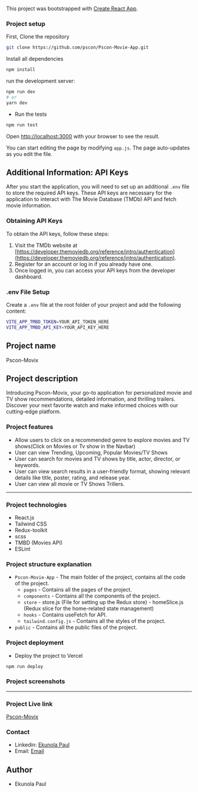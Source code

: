 This project was bootstrapped with [Create React App](https://github.com/facebook/create-react-app).

### Project setup

First, Clone the repository

```bash
git clone https://github.com/pscon/Pscon-Movie-App.git
```

Install all dependencies

```bash
npm install
```

run the development server:

```bash
npm run dev
# or
yarn dev
```

- Run the tests

```bash
npm run test
```

Open [http://localhost:3000](http://localhost:3000) with your browser to see the result.

You can start editing the page by modifying `app.js`. The page auto-updates as you edit the file.

## Additional Information: API Keys

After you start the application, you will need to set up an additional `.env` file to store the required API keys. These API keys are necessary for the application to interact with The Movie Database (TMDb) API and fetch movie information.

### Obtaining API Keys

To obtain the API keys, follow these steps:

1. Visit the TMDb website at [https://developer.themoviedb.org/reference/intro/authentication](https://developer.themoviedb.org/reference/intro/authentication).
2. Register for an account or log in if you already have one.
3. Once logged in, you can access your API keys from the developer dashboard.

### .env File Setup

Create a `.env` file at the root folder of your project and add the following content:

```bash
VITE_APP_TMBD_TOKEN=YOUR_API_TOKEN_HERE
VITE_APP_TMBD_API_KEY=YOUR_API_KEY_HERE
```

## Project name

Pscon-Movix

## Project description

Introducing Pscon-Movix, your go-to application for personalized movie and TV show recommendations, detailed information, and thrilling trailers. Discover your next favorite watch and make informed choices with our cutting-edge platform.

### Project features

- Allow users to click on a recommended genre to explore movies and TV shows(Click on Movies or Tv show in the Navbar)
- User can view Trending, Upcoming, Popular Movies/TV Shows
- User can search for movies and TV shows by title, actor, director, or keywords.
- User can view search results in a user-friendly format, showing relevant details like title, poster, rating, and release year.
- User can view all movie or TV Shows Trillers.

---

### Project technologies

- React.js
- Tailwind CSS
- Redux-toolkit
- scss
- TMBD (Movies API)
- ESLint

### Project structure explanation

- `Pscon-Movie-App` - The main folder of the project, contains all the code of the project.
  - `pages` - Contains all the pages of the project.
  - `components` - Contains all the components of the project.
  - `store` - store.js (File for setting up the Redux store) - homeSlice.js (Redux slice for the home-related state management)
  - `hooks` - Contains useFetch for API.
  - `tailwind.config.js` - Contains all the styles of the project.
- `public` - Contains all the public files of the project.

### Project deployment

- Deploy the project to Vercel

```bash
npm run deploy
```

### Project screenshots

<!-- ![signup page](./public/signup.png)

![feeds page](./public/feeds.png)

![post page](./public/post.png)

![profile page](./public/profile.png) -->

---

### Project Live link

[Pscon-Movix](https://pscon-movie-app.vercel.app/)

### Contact

- Linkedin: [Ekunola Paul](https://www.linkedin.com/in/ekunola-paul-42712b1aa/)
- Email: [Email](mailto:ekunolapaul@gmail.com)

## Author

- Ekunola Paul
